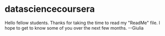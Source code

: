 # datasciencecoursera
Hello fellow students. Thanks for taking the time to read my "ReadMe" file. I hope to get to know some of you over the next few months. --Giulia
